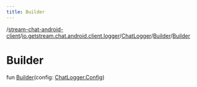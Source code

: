 ```yaml
---
title: Builder
---
```

/[stream-chat-android-client](../../../index.md)/[io.getstream.chat.android.client.logger](../../index.md)/[ChatLogger](../index.md)/[Builder](index.md)/[Builder](Builder.md)  
  
  
  
# Builder  
fun [Builder](Builder.md)(config: [ChatLogger.Config](../Config/index.md))
